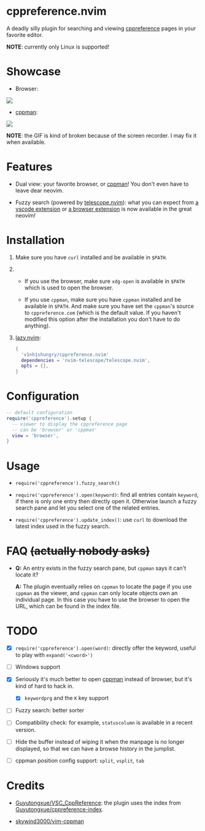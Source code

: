 # cppreference.nvim

A deadly silly plugin for searching and viewing [cppreference](http://cppreference.com/) pages in your favorite editor.

**NOTE**: currently only Linux is supported!

# Showcase

* Browser:

![](https://user-images.githubusercontent.com/98312435/256507363-f7e826b7-a340-4e42-ade6-669d569853c0.gif)

* [cppman](https://github.com/aitjcize/cppman):

![](https://user-images.githubusercontent.com/98312435/256728366-b409f9a0-2583-4e0e-b583-7c86a24c353f.gif)

**NOTE**: the GIF is kind of broken because of the screen recorder. I may fix it when available.

# Features

* Dual view: your favorite browser, or [cppman](https://github.com/aitjcize/cppman)! You don't even have to leave dear neovim.

* Fuzzy search (powered by [telescope.nvim](https://github.com/nvim-telescope/telescope.nvim)): what you can expect from [a vscode extension](https://github.com/Guyutongxue/VSC_CppReference) or [a browser extension](https://github.com/huhu/cpp-search-extension) is now available in the great neovim!

# Installation

1. Make sure you have `curl` installed and be available in `$PATH`.

2. * If you use the browser, make sure `xdg-open` is available in `$PATH` which is used to open the browser.
   
   * If you use `cppman`, make sure you have `cppman` installed and be available in `$PATH`. And make sure you have set the `cppman`'s source to `cppreference.com` (which is the default value. If you haven't modified this option after the installation you don't have to do anything).

3. [lazy.nvim](https://github.com/folke/lazy.nvim):
   
   ```lua
   {
     'v1nh1shungry/cppreference.nvim'
     dependencies = 'nvim-telescope/telescope.nvim',
     opts = {},
   }
   ```

# Configuration

```lua
-- default configuration
require('cppreference').setup {
  -- viewer to display the cppreference page
  -- can be 'browser' or 'cppman'
  view = 'browser',
}
```

# Usage

* `require('cppreference').fuzzy_search()`

* `require('cppreference').open(keyword)`: find all entries contain `keyword`, if there is only one entry then directly open it. Otherwise launch a fuzzy search pane and let you select one of the related entries.

* `require('cppreference').update_index()`: use `curl` to download the latest index used in the fuzzy search.

# FAQ ~~(actually nobody asks)~~

* **Q:** An entry exists in the fuzzy search pane, but `cppman` says it can't locate it?

  **A:** The plugin eventually relies on `cppman` to locate the page if you use `cppman` as the viewer, and `cppman` can only locate objects own an individual page. In this case you have to use the browser to open the URL, which can be found in the index file.

# TODO

- [x] `require('cppreference').open(word)`: directly offer the keyword, useful to play with `expand('<cword>')`

- [ ] Windows support

- [x] Seriously it's much better to open [cppman](https://github.com/aitjcize/cppman) instead of browser, but it's kind of hard to hack in.
  
  - [x] `keywordprg` and the `K` key support

- [ ] Fuzzy search: better sorter

- [ ] Compatibility check: for example, `statuscolumn` is available in a recent version.

- [ ] Hide the buffer instead of wiping it when the manpage is no longer displayed, so that we can have a browse history in the jumplist.

- [ ] cppman position config support: `split`, `vsplit`, `tab`

# Credits

* [Guyutongxue/VSC_CppReference](https://github.com/Guyutongxue/VSC_CppReference): the plugin uses the index from [Guyutongxue/cppreference-index](https://github.com/Guyutongxue/cppreference-index).

* [skywind3000/vim-cppman](https://github.com/skywind3000/vim-cppman)
